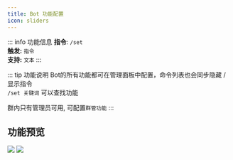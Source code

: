 ```yaml
---
title: Bot 功能配置
icon: sliders
---
```


::: info 功能信息
**指令**: `/set`  
**触发:** `指令`   
**支持:** `文本`
<Badge text="指令映射❎"/> <Badge text="REPL模式❎"/>
:::

::: tip 功能说明
Bot的所有功能都可在管理面板中配置，命令列表也会同步隐藏 / 显示指令  
`/set 关键词` 可以查找功能

群内只有管理员可用, 可配置`群管功能`
:::

## 功能预览

![](https://img.155155155.xyz/i/2024/03/66091fb7eb54a.webp)
![](https://img.155155155.xyz/i/2024/03/66091fbf8cd48.webp)